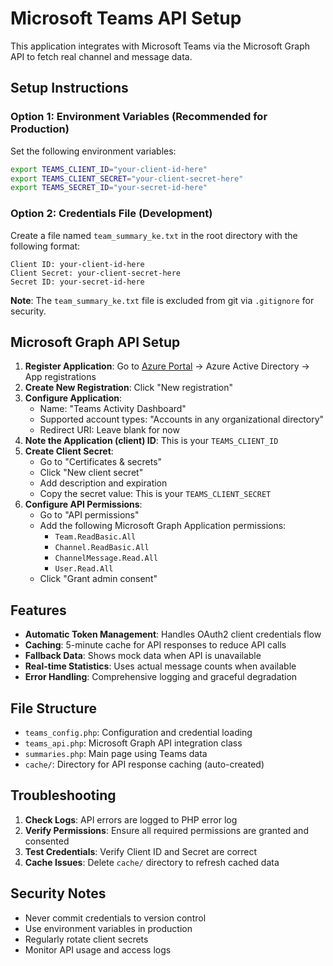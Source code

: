 # Microsoft Teams API Setup

This application integrates with Microsoft Teams via the Microsoft Graph API to fetch real channel and message data.

## Setup Instructions

### Option 1: Environment Variables (Recommended for Production)

Set the following environment variables:

```bash
export TEAMS_CLIENT_ID="your-client-id-here"
export TEAMS_CLIENT_SECRET="your-client-secret-here"
export TEAMS_SECRET_ID="your-secret-id-here"
```

### Option 2: Credentials File (Development)

Create a file named `team_summary_ke.txt` in the root directory with the following format:

```
Client ID: your-client-id-here
Client Secret: your-client-secret-here
Secret ID: your-secret-id-here
```

**Note**: The `team_summary_ke.txt` file is excluded from git via `.gitignore` for security.

## Microsoft Graph API Setup

1. **Register Application**: Go to [Azure Portal](https://portal.azure.com/) → Azure Active Directory → App registrations
2. **Create New Registration**: Click "New registration"
3. **Configure Application**:
   - Name: "Teams Activity Dashboard"
   - Supported account types: "Accounts in any organizational directory"
   - Redirect URI: Leave blank for now
4. **Note the Application (client) ID**: This is your `TEAMS_CLIENT_ID`
5. **Create Client Secret**:
   - Go to "Certificates & secrets"
   - Click "New client secret"
   - Add description and expiration
   - Copy the secret value: This is your `TEAMS_CLIENT_SECRET`
6. **Configure API Permissions**:
   - Go to "API permissions"
   - Add the following Microsoft Graph Application permissions:
     - `Team.ReadBasic.All`
     - `Channel.ReadBasic.All` 
     - `ChannelMessage.Read.All`
     - `User.Read.All`
   - Click "Grant admin consent"

## Features

- **Automatic Token Management**: Handles OAuth2 client credentials flow
- **Caching**: 5-minute cache for API responses to reduce API calls
- **Fallback Data**: Shows mock data when API is unavailable
- **Real-time Statistics**: Uses actual message counts when available
- **Error Handling**: Comprehensive logging and graceful degradation

## File Structure

- `teams_config.php`: Configuration and credential loading
- `teams_api.php`: Microsoft Graph API integration class
- `summaries.php`: Main page using Teams data
- `cache/`: Directory for API response caching (auto-created)

## Troubleshooting

1. **Check Logs**: API errors are logged to PHP error log
2. **Verify Permissions**: Ensure all required permissions are granted and consented
3. **Test Credentials**: Verify Client ID and Secret are correct
4. **Cache Issues**: Delete `cache/` directory to refresh cached data

## Security Notes

- Never commit credentials to version control
- Use environment variables in production
- Regularly rotate client secrets
- Monitor API usage and access logs